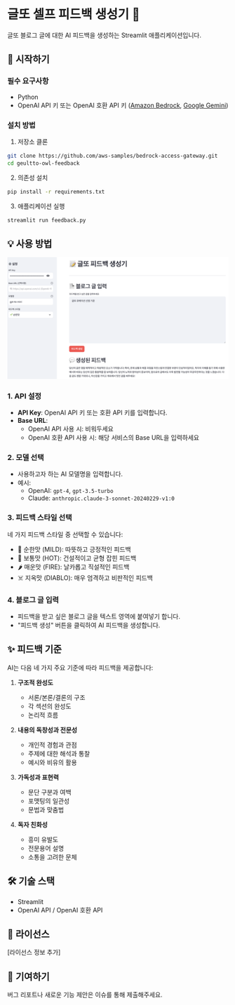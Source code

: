 # 글또 셀프 피드백 생성기 🤖

글또 블로그 글에 대한 AI 피드백을 생성하는 Streamlit 애플리케이션입니다.

## 🚀 시작하기

### 필수 요구사항
- Python
- OpenAI API 키 또는 OpenAI 호환 API 키 ([Amazon Bedrock](https://github.com/aws-samples/bedrock-access-gateway), [Google Gemini](https://ai.google.dev/gemini-api/docs/openai))

### 설치 방법

1. 저장소 클론
```bash
git clone https://github.com/aws-samples/bedrock-access-gateway.git
cd geultto-owl-feedback
```

2. 의존성 설치
```bash
pip install -r requirements.txt
```

3. 애플리케이션 실행
```bash
streamlit run feedback.py
```

## 💡 사용 방법

![feedback_image](../image/feedback.png)

### 1. API 설정
- **API Key**: OpenAI API 키 또는 호환 API 키를 입력합니다.
- **Base URL**: 
  - OpenAI API 사용 시: 비워두세요
  - OpenAI 호환 API 사용 시: 해당 서비스의 Base URL을 입력하세요

### 2. 모델 선택
- 사용하고자 하는 AI 모델명을 입력합니다.
- 예시:
  - OpenAI: `gpt-4`, `gpt-3.5-turbo`
  - Claude: `anthropic.claude-3-sonnet-20240229-v1:0`

### 3. 피드백 스타일 선택
네 가지 피드백 스타일 중 선택할 수 있습니다:
- 🌱 순한맛 (MILD): 따뜻하고 긍정적인 피드백
- 🧄 보통맛 (HOT): 건설적이고 균형 잡힌 피드백
- 🌶️ 매운맛 (FIRE): 날카롭고 직설적인 피드백
- ☠️ 지옥맛 (DIABLO): 매우 엄격하고 비판적인 피드백

### 4. 블로그 글 입력
- 피드백을 받고 싶은 블로그 글을 텍스트 영역에 붙여넣기 합니다.
- "피드백 생성" 버튼을 클릭하여 AI 피드백을 생성합니다.

## ✨ 피드백 기준

AI는 다음 네 가지 주요 기준에 따라 피드백을 제공합니다:

1. **구조적 완성도**
   - 서론/본론/결론의 구조
   - 각 섹션의 완성도
   - 논리적 흐름

2. **내용의 독창성과 전문성**
   - 개인적 경험과 관점
   - 주제에 대한 해석과 통찰
   - 예시와 비유의 활용

3. **가독성과 표현력**
   - 문단 구분과 여백
   - 포맷팅의 일관성
   - 문법과 맞춤법

4. **독자 친화성**
   - 흥미 유발도
   - 전문용어 설명
   - 소통을 고려한 문체

## 🛠 기술 스택

- Streamlit
- OpenAI API / OpenAI 호환 API

## 📝 라이선스

[라이선스 정보 추가]

## 👥 기여하기

버그 리포트나 새로운 기능 제안은 이슈를 통해 제출해주세요. 